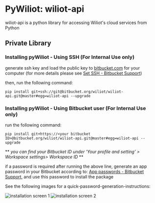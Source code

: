 # PyWiliot: wiliot-api #

wiliot-api is a python library for accessing Wiliot's cloud services from Python

## Private Library

### Installing pyWiliot - Using SSH (For Internal Use only)
generate ssh key and load the public key to [bitbucket.com](https://bitbucket.org/account/settings/ssh-keys/) for your computer
(for more details please see [Set SSH - Bitbucket Support](https://support.atlassian.com/bitbucket-cloud/docs/set-up-an-ssh-key/))

then, run the following command:
````commandline
pip install git+ssh://git@bitbucket.org/wiliot/wiliot-api.git@master#egg=wiliot-api --upgrade
````

### Installing pyWiliot - Using Bitbucket user (For Internal Use only)
run the following command:
````commandline
pip install git+https://<your bitbucket ID>@bitbucket.org/wiliot/wiliot-api.git@master#egg=wiliot-api --upgrade
````
** *you can find your Bitbucket ID under ‘Your profile and setting’ > Workspace settings> Workspace ID* **

if a password is required after running the above line, generate an app password in your Bitbucket according to: 
[App passwords - Bitbucket Support](https://support.atlassian.com/bitbucket-cloud/docs/app-passwords/), 
and use this password to install the package

See the following images for a quick-password-generation-instructions:

![installation screen 1](wiliot_api/internal/images/installation1.png)
![installation screen 2](wiliot_api/internal/images/installation2.png)
